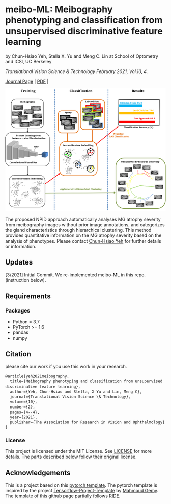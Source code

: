 # meibo-ML: Meibography phenotyping and classification from unsupervised discriminative feature learning

by Chun-Hsiao Yeh, Stella X. Yu and Meng C. Lin at School of Optometry and ICSI, UC Berkeley

<em>Translational Vision Science & Technology February 2021, Vol.10, 4.</em>

[Journal Page](https://tvst.arvojournals.org/article.aspx?articleid=2772251) | [PDF](http://www1.icsi.berkeley.edu/~stellayu/publication/doc/2021meiboTVST.pdf) | 

<img src="title-img.png" width="ˊ%" />

The proposed NPID approach automatically analyses MG atrophy severity from meibography images without prior image annotations, and categorizes the gland characteristics through hierarchical clustering. This method provides quantitative information on the MG atrophy severity based on the analysis of phenotypes. Please contact [Chun-Hsiao Yeh](mailto:daniel-yeh@berkeley.edu) for further details or information.


## Updates
[3/2021] Initial Commit. We re-implemented meibo-ML in this repo. (instruction below).


## Requirements
### Packages
* Python = 3.7
* PyTorch >= 1.6
* pandas
* numpy

## Citation
please cite our work if you use this work in your research.
```
@article{yeh2021meibography,
  title={Meibography phenotyping and classification from unsupervised discriminative feature learning},
  author={Yeh, Chun-Hsiao and Stella, X Yu and Lin, Meng C},
  journal={Translational Vision Science \& Technology},
  volume={10},
  number={2},
  pages={4--4},
  year={2021},
  publisher={The Association for Research in Vision and Ophthalmology}
}
```

### License
This project is licensed under the MIT License. See [LICENSE](https://github.com/danielchyeh/meibo-ML/blob/main/LICENSE) for more details. The parts described below follow their original license.

## Acknowledgements
This is a project based on this [pytorch template](https://github.com/victoresque/pytorch-template). The pytorch template is inspired by the project [Tensorflow-Project-Template](https://github.com/MrGemy95/Tensorflow-Project-Template) by [Mahmoud Gemy](https://github.com/MrGemy95). The template of this github page partially follows [RIDE](https://github.com/frank-xwang/RIDE-LongTailRecognition).



